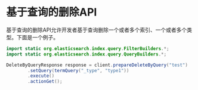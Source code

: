 # 基于查询的删除API

基于查询的删除API允许开发者基于查询删除一个或者多个索引、一个或者多个类型。下面是一个例子。

```java
import static org.elasticsearch.index.query.FilterBuilders.*;
import static org.elasticsearch.index.query.QueryBuilders.*;

DeleteByQueryResponse response = client.prepareDeleteByQuery("test")
        .setQuery(termQuery("_type", "type1"))
        .execute()
        .actionGet();
```